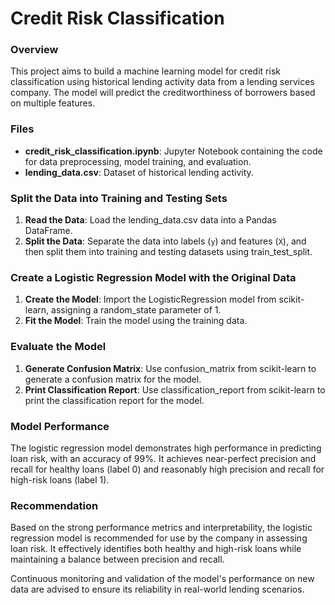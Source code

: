 # Credit Risk Classification

### Overview

This project aims to build a machine learning model for credit risk classification using historical lending activity data from a lending services company. The model will predict the creditworthiness of borrowers based on multiple features.

### Files

- **credit_risk_classification.ipynb**: Jupyter Notebook containing the code for data preprocessing, model training, and evaluation.
- **lending_data.csv**: Dataset of historical lending activity.

### Split the Data into Training and Testing Sets

1. **Read the Data**: Load the lending_data.csv data into a Pandas DataFrame.
2. **Split the Data**: Separate the data into labels (`y`) and features (`X`), and then split them into training and testing datasets using train_test_split.

### Create a Logistic Regression Model with the Original Data

1. **Create the Model**: Import the LogisticRegression model from scikit-learn, assigning a random_state parameter of 1.
2. **Fit the Model**: Train the model using the training data.

### Evaluate the Model

1. **Generate Confusion Matrix**: Use confusion_matrix from scikit-learn to generate a confusion matrix for the model.
2. **Print Classification Report**: Use classification_report from scikit-learn to print the classification report for the model.

### Model Performance

The logistic regression model demonstrates high performance in predicting loan risk, with an accuracy of 99%. It achieves near-perfect precision and recall for healthy loans (label 0) and reasonably high precision and recall for high-risk loans (label 1).

### Recommendation

Based on the strong performance metrics and interpretability, the logistic regression model is recommended for use by the company in assessing loan risk. It effectively identifies both healthy and high-risk loans while maintaining a balance between precision and recall.

Continuous monitoring and validation of the model's performance on new data are advised to ensure its reliability in real-world lending scenarios.

